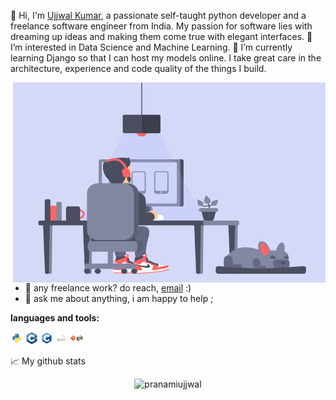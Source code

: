 <!---pranamiujjwal/pranamiujjwal is a ✨ special ✨ repository because its `README.md` (this file) appears on your GitHub profile.
You can click the Preview link to take a look at your changes.
--->
👋 Hi, I'm [Ujjwal Kumar](https://www.linkedin.com/in/ujjwal-kumar-61a1aa194/), a passionate self-taught python developer and a freelance software engineer from India. My passion for software lies with dreaming up ideas and making them come true with elegant interfaces. 
👀 I’m interested in Data Science and Machine Learning. 
🌱 I’m currently learning Django so that I can host my models online.
I take great care in the architecture, experience and code quality of the things I build.

<img align="right" alt="GIF" src="https://github.com/pranamiujjwal/pranamiujjwal/blob/61058fffa30db8c9f2832675db6cff14c7950fb6/developer.gif?raw=true" width="500" height="320" />
  
- 💼 any freelance work? do reach, [email](mailto:pranamiujjwal0000@gmail.com) :)
- 💬 ask me about anything, i am happy to help ;

**languages and tools:**  


<code><img height="20" src="https://raw.githubusercontent.com/github/explore/80688e429a7d4ef2fca1e82350fe8e3517d3494d/topics/python/python.png"></code>
<code><img height="20" src="https://raw.githubusercontent.com/github/explore/80688e429a7d4ef2fca1e82350fe8e3517d3494d/topics/cpp/cpp.png"></code>
<code><img height="20" src="https://raw.githubusercontent.com/github/explore/80688e429a7d4ef2fca1e82350fe8e3517d3494d/topics/c/c.png"></code>
<code><img height="20" src="https://raw.githubusercontent.com/github/explore/80688e429a7d4ef2fca1e82350fe8e3517d3494d/topics/mysql/mysql.png"></code>
<code><img height="20" src="https://raw.githubusercontent.com/github/explore/80688e429a7d4ef2fca1e82350fe8e3517d3494d/topics/git/git.png"></code>


📈 My github stats
<p align="center"> <img src="https://github-readme-stats.vercel.app/api?username=pranamiujjwal&show_icons=true&theme=gotham" alt="pranamiujjwal" />
